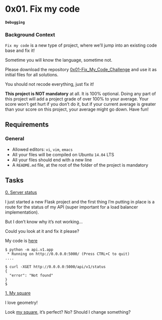 # 0x01. Fix my code
#### `Debugging`
### Background Context
`Fix my code` is a new type of project, where we’ll jump into an existing code base and fix it!

Sometime you will know the language, sometime not.

Please download the repository [0x01-Fix_My_Code_Challenge](https://github.com/alx-tools/0x01-Fix_My_Code_Challenge) and use it as initial files for all solutions.

You should not recode everything, just fix it!

**This project is NOT mandatory** at all. It is 100% optional. Doing any part of this project will add a project grade of over 100% to your average. Your score won’t get hurt if you don’t do it, but if your current average is greater than your score on this project, your average might go down. Have fun!

## Requirements
### General
* Allowed editors: `vi`, `vim`, `emacs`
* All your files will be compiled on Ubuntu `14.04` LTS
* All your files should end with a new line
* A `README.md` file, at the root of the folder of the project is mandatory

## Tasks

[0. Server status](./status_server/)

I just started a new Flask project and the first thing I’m putting in place is a route for the status of my API (super important for a load balancer implementation).

But I don’t know why it’s not working…

Could you look at it and fix it please?

My code is [here](https://github.com/alx-tools/0x01-Fix_My_Code_Challenge/tree/master/status_server/)
```
$ python -m api.v1.app 
 * Running on http://0.0.0.0:5000/ (Press CTRL+C to quit)
....
```
```
$ curl -XGET http://0.0.0.0:5000/api/v1/status
{
  "error": "Not found"
}
$
```

[1. My square](./square.py)

I love geometry!

Look [my square](https://github.com/alx-tools/0x01-Fix_My_Code_Challenge/blob/master/square.py), it’s perfect? No? Should I change something?


